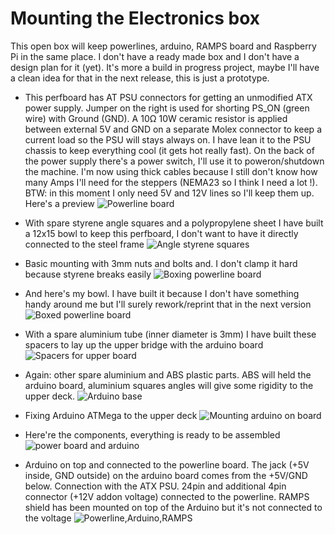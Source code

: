 # Mounting the Electronics box
This open box will keep powerlines, arduino, RAMPS board and Raspberry Pi in the same place.
I don't have a ready made box and I don't have a design plan for it (yet). It's more a build in progress project, 
maybe I'll have a clean idea for that in the next release, this is just a prototype.<br/>


- This perfboard has AT PSU connectors for getting an unmodified ATX power supply.
Jumper on the right is used for shorting PS_ON (green wire) with Ground (GND).
A 10&ohm; 10W ceramic resistor is applied between external 5V and GND on a separate Molex connector to keep a current
load so the PSU will stays always on. I have lean it to the PSU chassis to keep everything cool (it gets hot really fast).
On the back of the power supply there's a power switch, I'll use it to poweron/shutdown the machine.
I'm now using thick cables because I still don't know how many Amps I'll need for the steppers
(NEMA23 so I think I need a lot !). BTW: in this moment I only need 5V and 12V lines so I'll keep them up. Here's a preview
![Powerline board](electronics.box.01.powerline.jpg)

- With spare styrene angle squares and a polypropylene sheet I have built a 12x15 bowl to keep this perfboard,
I don't want to have it directly connected to the steel frame
![Angle styrene squares](electronics.box.02.squares.jpg)

- Basic mounting with 3mm nuts and bolts and. I don't clamp it hard because styrene breaks easily
![Boxing powerline board](electronics.box.03.boxing.jpg)

- And here's my bowl. I have built it because I don't have something handy around me but I'll surely rework/reprint
that in the next version
![Boxed powerline board](electronics.box.04.boxed.jpg)

- With a spare aluminium tube (inner diameter is 3mm) I have built these spacers to lay up the upper bridge with the arduino board
![Spacers for upper board](electronics.box.05.spacers.jpg)

- Again: other spare aluminium and ABS plastic parts. ABS will held the arduino board, aluminium squares angles will give some
rigidity to the upper deck.
![Arduino base](electronics.box.06.arduino.support.jpg)

- Fixing Arduino ATMega to the upper deck
![Mounting arduino on board](electronics.box.07.arduino.mounted.jpg)

- Here're the components, everything is ready to be assembled
![power board and arduino](electronics.box.08.power.arduino.jpg)

- Arduino on top and connected to the powerline board. The jack (+5V inside, GND outside) on the arduino board comes from the +5V/GND below.
Connection with the ATX PSU. 24pin and additional 4pin connector (+12V addon voltage) connected to the powerline. RAMPS shield has been
mounted on top of the Arduino but it's not connected to the voltage
![Powerline,Arduino,RAMPS](electronics.box.09.mounted.jpg)
